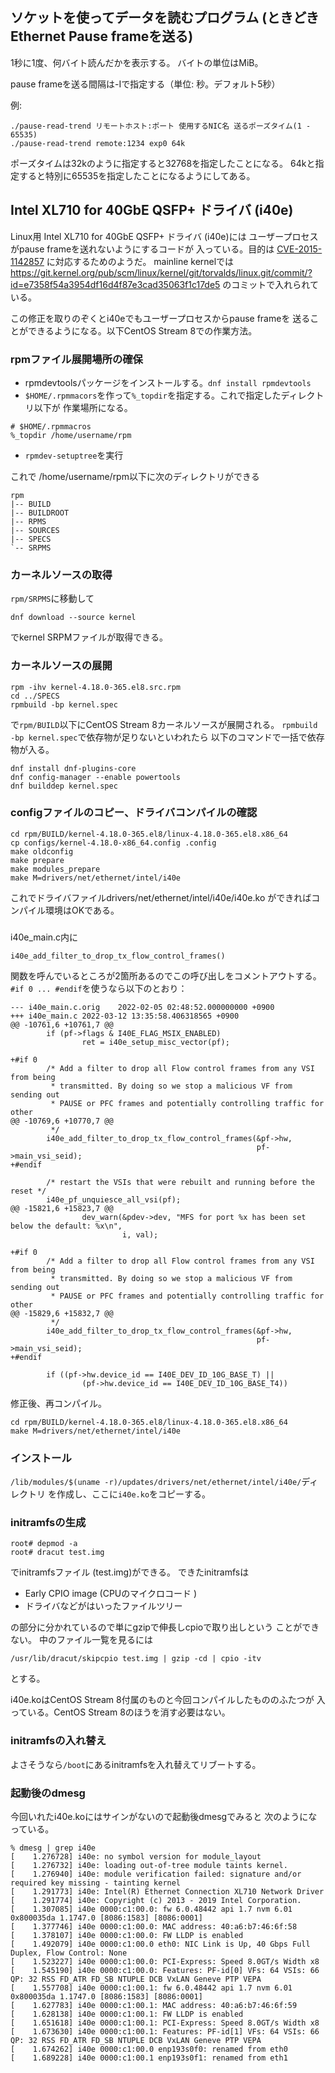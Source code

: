 ## ソケットを使ってデータを読むプログラム (ときどきEthernet Pause frameを送る)

1秒に1度、何バイト読んだかを表示する。
バイトの単位はMiB。

pause frameを送る間隔は-Iで指定する（単位: 秒。デフォルト5秒）

例:

```
./pause-read-trend リモートホスト:ポート 使用するNIC名 送るポーズタイム(1 - 65535)
./pause-read-trend remote:1234 exp0 64k
```

ポーズタイムは32kのように指定すると32768を指定したことになる。
64kと指定すると特別に65535を指定したことになるようにしてある。

## Intel XL710 for 40GbE QSFP+ ドライバ (i40e)

Linux用 Intel XL710 for 40GbE QSFP+ ドライバ (i40e)には
ユーザープロセスがpause frameを送れないようにするコードが
入っている。目的は
[CVE-2015-1142857](https://cve.mitre.org/cgi-bin/cvename.cgi?name=CVE-2015-1142857)
に対応するためのようだ。
mainline kernelでは
https://git.kernel.org/pub/scm/linux/kernel/git/torvalds/linux.git/commit/?id=e7358f54a3954df16d4f87e3cad35063f1c17de5
のコミットで入れられている。

この修正を取りのぞくとi40eでもユーザープロセスからpause frameを
送ることができるようになる。以下CentOS Stream 8での作業方法。

### rpmファイル展開場所の確保

- rpmdevtoolsパッケージをインストールする。``dnf install rpmdevtools``
- ``$HOME/.rpmmacors``を作って``%_topdir``を指定する。これで指定したディレクトリ以下が
作業場所になる。

```
# $HOME/.rpmmacros
%_topdir /home/username/rpm
```
- ``rpmdev-setuptree``を実行

これで
/home/username/rpm以下に次のディレクトリができる
```
rpm
|-- BUILD
|-- BUILDROOT
|-- RPMS
|-- SOURCES
|-- SPECS
`-- SRPMS
```

### カーネルソースの取得

``rpm/SRPMS``に移動して
```
dnf download --source kernel
```
でkernel SRPMファイルが取得できる。

### カーネルソースの展開

```
rpm -ihv kernel-4.18.0-365.el8.src.rpm
cd ../SPECS
rpmbuild -bp kernel.spec
```

で``rpm/BUILD``以下にCentOS Stream 8カーネルソースが展開される。
``rpmbuild -bp kernel.spec``で依存物が足りないといわれたら
以下のコマンドで一括で依存物が入る。

```
dnf install dnf-plugins-core
dnf config-manager --enable powertools
dnf builddep kernel.spec
```

### configファイルのコピー、ドライバコンパイルの確認

```
cd rpm/BUILD/kernel-4.18.0-365.el8/linux-4.18.0-365.el8.x86_64
cp configs/kernel-4.18.0-x86_64.config .config
make oldconfig
make prepare
make modules_prepare
make M=drivers/net/ethernet/intel/i40e
```

これでドライバファイルdrivers/net/ethernet/intel/i40e/i40e.ko
ができればコンパイル環境はOKである。

###

i40e_main.c内に
```
i40e_add_filter_to_drop_tx_flow_control_frames()
```
関数を呼んでいるところが2箇所あるのでこの呼び出しをコメントアウトする。
``#if 0 ... #endif``を使うなら以下のとおり：

```
--- i40e_main.c.orig    2022-02-05 02:48:52.000000000 +0900
+++ i40e_main.c 2022-03-12 13:35:58.406318565 +0900
@@ -10761,6 +10761,7 @@
        if (pf->flags & I40E_FLAG_MSIX_ENABLED)
                ret = i40e_setup_misc_vector(pf);

+#if 0
        /* Add a filter to drop all Flow control frames from any VSI from being
         * transmitted. By doing so we stop a malicious VF from sending out
         * PAUSE or PFC frames and potentially controlling traffic for other
@@ -10769,6 +10770,7 @@
         */
        i40e_add_filter_to_drop_tx_flow_control_frames(&pf->hw,
                                                       pf->main_vsi_seid);
+#endif

        /* restart the VSIs that were rebuilt and running before the reset */
        i40e_pf_unquiesce_all_vsi(pf);
@@ -15821,6 +15823,7 @@
                dev_warn(&pdev->dev, "MFS for port %x has been set below the default: %x\n",
                         i, val);

+#if 0
        /* Add a filter to drop all Flow control frames from any VSI from being
         * transmitted. By doing so we stop a malicious VF from sending out
         * PAUSE or PFC frames and potentially controlling traffic for other
@@ -15829,6 +15832,7 @@
         */
        i40e_add_filter_to_drop_tx_flow_control_frames(&pf->hw,
                                                       pf->main_vsi_seid);
+#endif

        if ((pf->hw.device_id == I40E_DEV_ID_10G_BASE_T) ||
                (pf->hw.device_id == I40E_DEV_ID_10G_BASE_T4))
```

修正後、再コンパイル。

```
cd rpm/BUILD/kernel-4.18.0-365.el8/linux-4.18.0-365.el8.x86_64
make M=drivers/net/ethernet/intel/i40e
```

### インストール

``/lib/modules/$(uname -r)/updates/drivers/net/ethernet/intel/i40e/``ディレクトリ
を作成し、ここに``i40e.ko``をコピーする。

### initramfsの生成

```
root# depmod -a
root# dracut test.img
```

でinitramfsファイル (test.img)ができる。
できたinitramfsは

- Early CPIO image (CPUのマイクロコード )
- ドライバなどがはいったファイルツリー

の部分に分かれているので単にgzipで伸長しcpioで取り出しという
ことができない。
中のファイル一覧を見るには

```
/usr/lib/dracut/skipcpio test.img | gzip -cd | cpio -itv
```

とする。

i40e.koはCentOS Stream 8付属のものと今回コンパイルしたもののふたつが
入っている。CentOS Stream 8のほうを消す必要はない。

### initramfsの入れ替え

よさそうなら``/boot``にあるinitramfsを入れ替えてリブートする。

### 起動後のdmesg

今回いれたi40e.koにはサインがないので起動後dmesgでみると
次のようになっている。

```
% dmesg | grep i40e
[    1.276728] i40e: no symbol version for module_layout
[    1.276732] i40e: loading out-of-tree module taints kernel.
[    1.276940] i40e: module verification failed: signature and/or required key missing - tainting kernel
[    1.291773] i40e: Intel(R) Ethernet Connection XL710 Network Driver
[    1.291774] i40e: Copyright (c) 2013 - 2019 Intel Corporation.
[    1.307085] i40e 0000:c1:00.0: fw 6.0.48442 api 1.7 nvm 6.01 0x800035da 1.1747.0 [8086:1583] [8086:0001]
[    1.377746] i40e 0000:c1:00.0: MAC address: 40:a6:b7:46:6f:58
[    1.378107] i40e 0000:c1:00.0: FW LLDP is enabled
[    1.492079] i40e 0000:c1:00.0 eth0: NIC Link is Up, 40 Gbps Full Duplex, Flow Control: None
[    1.523227] i40e 0000:c1:00.0: PCI-Express: Speed 8.0GT/s Width x8
[    1.545190] i40e 0000:c1:00.0: Features: PF-id[0] VFs: 64 VSIs: 66 QP: 32 RSS FD_ATR FD_SB NTUPLE DCB VxLAN Geneve PTP VEPA
[    1.557708] i40e 0000:c1:00.1: fw 6.0.48442 api 1.7 nvm 6.01 0x800035da 1.1747.0 [8086:1583] [8086:0001]
[    1.627783] i40e 0000:c1:00.1: MAC address: 40:a6:b7:46:6f:59
[    1.628138] i40e 0000:c1:00.1: FW LLDP is enabled
[    1.651618] i40e 0000:c1:00.1: PCI-Express: Speed 8.0GT/s Width x8
[    1.673630] i40e 0000:c1:00.1: Features: PF-id[1] VFs: 64 VSIs: 66 QP: 32 RSS FD_ATR FD_SB NTUPLE DCB VxLAN Geneve PTP VEPA
[    1.674262] i40e 0000:c1:00.0 enp193s0f0: renamed from eth0
[    1.689228] i40e 0000:c1:00.1 enp193s0f1: renamed from eth1
```
